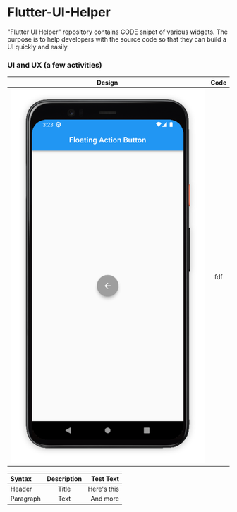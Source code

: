 # Flutter-UI-Helper
"Flutter UI Helper" repository contains CODE snipet of various widgets. The purpose is to help developers with the source code so that they can build a UI quickly and easily. 


### UI and UX (a few activities)
Design  |  Code |
:-------------------------:|:-------------------------:
![image](https://github.com/iqbalriiaz/Flutter-UI-Helper/blob/main/res/floating_action_button.png)  |  fdf



| Syntax      | Description | Test Text     |
| :---        |    :----:   |          ---: |
| Header      | Title       | Here's this   |
| Paragraph   | Text        | And more      |
